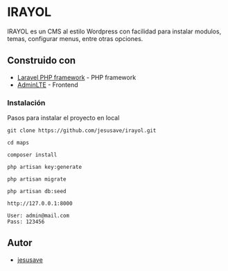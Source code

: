 # IRAYOL
IRAYOL es un CMS al estilo Wordpress con facilidad para instalar modulos, temas, configurar menus, entre otras opciones.


## Construido con
* [Laravel PHP framework](https://github.com/laravel/laravel) -  PHP framework
* [AdminLTE](https://adminlte.io/) - Frontend

### Instalación

Pasos para instalar el proyecto en local

```
git clone https://github.com/jesusave/irayol.git
```
```
cd maps
```
```
composer install
```
```
php artisan key:generate
```
```
php artisan migrate
```
```
php artisan db:seed
```
```
http://127.0.0.1:8000
```
```
User: admin@mail.com
Pass: 123456
```

## Autor

*  [jesusave](https://github.com/jesusave)
